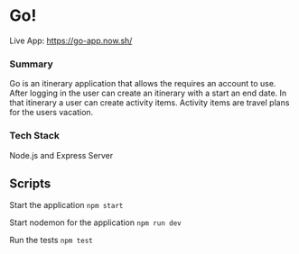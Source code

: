 # Go!

Live App: https://go-app.now.sh/

### Summary
Go is an itinerary application that allows the requires an account to use. After logging in the user can create an itinerary with a start an end date. In that itinerary a user can create activity items. Activity items are travel plans for the users vacation. 

### Tech Stack 
Node.js and Express Server 

## Scripts

Start the application `npm start`

Start nodemon for the application `npm run dev`

Run the tests `npm test`
